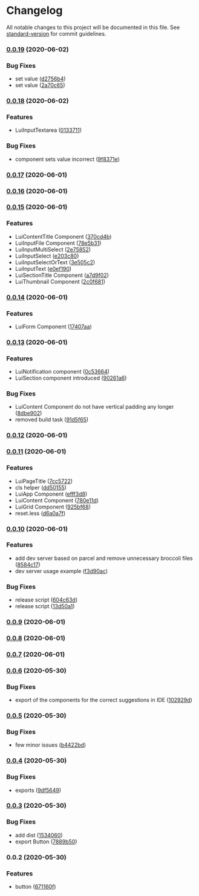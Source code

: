 # Changelog

All notable changes to this project will be documented in this file. See [standard-version](https://github.com/conventional-changelog/standard-version) for commit guidelines.

### [0.0.19](https://github.com/ctdlspace/ctdlui/compare/v0.0.18...v0.0.19) (2020-06-02)


### Bug Fixes

* set value ([d2756b4](https://github.com/ctdlspace/ctdlui/commit/d2756b4b18c8a0a3ee1b34ee74b06bcfe58852f7))
* set value ([2a70c65](https://github.com/ctdlspace/ctdlui/commit/2a70c65c9053895b329e66443e739774d27d69d3))

### [0.0.18](https://github.com/ctdlspace/ctdlui/compare/v0.0.17...v0.0.18) (2020-06-02)


### Features

* LuiInputTextarea ([0133711](https://github.com/ctdlspace/ctdlui/commit/01337117c76e78ece66e14d6807e9271dd42e5d4))


### Bug Fixes

* component sets value incorrect ([9f8371e](https://github.com/ctdlspace/ctdlui/commit/9f8371e36bb05186d122463792eedb188e896618))

### [0.0.17](https://github.com/ctdlspace/ctdlui/compare/v0.0.16...v0.0.17) (2020-06-01)

### [0.0.16](https://github.com/ctdlspace/ctdlui/compare/v0.0.15...v0.0.16) (2020-06-01)

### [0.0.15](https://github.com/ctdlspace/ctdlui/compare/v0.0.14...v0.0.15) (2020-06-01)


### Features

* LuiContentTitle Component ([370cd4b](https://github.com/ctdlspace/ctdlui/commit/370cd4b1df52d97a3bab3bd53c77abed01b86d93))
* LuiInputFile Component ([78e5b31](https://github.com/ctdlspace/ctdlui/commit/78e5b31228547a195ef2085afd3a2849d0a82ed5))
* LuiInputMultiSelect ([2e75852](https://github.com/ctdlspace/ctdlui/commit/2e758525e50914d4839afb32368474a3549aeb68))
* LuiInputSelect ([e203c80](https://github.com/ctdlspace/ctdlui/commit/e203c800845f90139f7e2797115935bc97de81a5))
* LuiInputSelectOrText ([3e505c2](https://github.com/ctdlspace/ctdlui/commit/3e505c2697b775ff7ddc6a3de401868a931b1f40))
* LuiInputText ([e0ef190](https://github.com/ctdlspace/ctdlui/commit/e0ef1909280160531090fe8d81f9409c7e255c05))
* LuiSectionTitle Component ([a7d9f02](https://github.com/ctdlspace/ctdlui/commit/a7d9f029c6d2e26aca5f3d9f41c8075f22fc2f91))
* LuiThumbnail Component ([2c0f681](https://github.com/ctdlspace/ctdlui/commit/2c0f681cade717c140409bc3aec284455b393e06))

### [0.0.14](https://github.com/ctdlspace/ctdlui/compare/v0.0.13...v0.0.14) (2020-06-01)


### Features

* LuiForm Component ([17407aa](https://github.com/ctdlspace/ctdlui/commit/17407aaa915987fa8b29cd870206e3d299b186e0))

### [0.0.13](https://github.com/ctdlspace/ctdlui/compare/v0.0.12...v0.0.13) (2020-06-01)


### Features

* LuiNotification component ([0c53664](https://github.com/ctdlspace/ctdlui/commit/0c5366448be1d1a6175208096faae771f281367f))
* LuiSection component introduced ([90261a6](https://github.com/ctdlspace/ctdlui/commit/90261a64ed16133e4d88927817eb6ba0fac25486))


### Bug Fixes

* LuiContent Component do not have vertical padding any longer ([8dbe902](https://github.com/ctdlspace/ctdlui/commit/8dbe902465d8785fa4d810bbaa64ef00dcc2ce4e))
* removed build task ([91d5f65](https://github.com/ctdlspace/ctdlui/commit/91d5f657340596ed2aa46c547d615cefb3ae69cc))

### [0.0.12](https://github.com/ctdlspace/ctdlui/compare/v0.0.11...v0.0.12) (2020-06-01)

### [0.0.11](https://github.com/ctdlspace/ctdlui/compare/v0.0.10...v0.0.11) (2020-06-01)


### Features

*  LuiPageTitle ([7cc5722](https://github.com/ctdlspace/ctdlui/commit/7cc57227eb5e1f59d2972136b5ebe43cfdae7f74))
* cls helper ([dd50155](https://github.com/ctdlspace/ctdlui/commit/dd50155f8c0c400e6eacb7b491a3a3f2100b47c2))
* LuiApp Component ([efff3d8](https://github.com/ctdlspace/ctdlui/commit/efff3d84bd4db49e0c796e2c48abea71d33f69c8))
* LuiContent Component ([780e11d](https://github.com/ctdlspace/ctdlui/commit/780e11dca0feed8ef01de3a9461164aff4abca3c))
* LuiGrid Component ([925bf68](https://github.com/ctdlspace/ctdlui/commit/925bf68b80bd9a21012745ec8086f29f13a2f136))
* reset.less ([d6a0a7f](https://github.com/ctdlspace/ctdlui/commit/d6a0a7f17d328de70e20681ddc6925e5a0c21701))

### [0.0.10](https://github.com/ctdlspace/ctdlui/compare/v0.0.9...v0.0.10) (2020-06-01)


### Features

* add dev server based on parcel and remove unnecessary broccoli files ([8584c17](https://github.com/ctdlspace/ctdlui/commit/8584c174e4a187e862d4c0ab21e0de0308c309ca))
* dev server usage example ([f3d90ac](https://github.com/ctdlspace/ctdlui/commit/f3d90acda414e1cc66b20265cf88da54e9516f73))


### Bug Fixes

* release script ([604c63d](https://github.com/ctdlspace/ctdlui/commit/604c63dc7be4407d3bf0926d9fd3a33d204caf85))
* release script ([13d50a1](https://github.com/ctdlspace/ctdlui/commit/13d50a1f5e99e5fbff4c7533cce71354dbe30986))

### [0.0.9](https://github.com/ctdlspace/ctdlui/compare/v0.0.8...v0.0.9) (2020-06-01)

### [0.0.8](https://github.com/ctdlspace/ctdlui/compare/v0.0.7...v0.0.8) (2020-06-01)

### [0.0.7](https://github.com/ctdlspace/ctdlui/compare/v0.0.6...v0.0.7) (2020-06-01)

### [0.0.6](https://github.com/ctdlspace/ctdlui/compare/v0.0.5...v0.0.6) (2020-05-30)


### Bug Fixes

* export of the components for the correct suggestions in IDE ([102929d](https://github.com/ctdlspace/ctdlui/commit/102929d0c264cd75c98313f21291912edc673d23))

### [0.0.5](https://github.com/ctdlspace/ctdlui/compare/v0.0.4...v0.0.5) (2020-05-30)


### Bug Fixes

* few minor issues ([b4422bd](https://github.com/ctdlspace/ctdlui/commit/b4422bd5adf83cec4e7180cff11f29835f845df5))

### [0.0.4](https://github.com/ctdlspace/ctdlui/compare/v0.0.3...v0.0.4) (2020-05-30)


### Bug Fixes

* exports ([9df5649](https://github.com/ctdlspace/ctdlui/commit/9df564901c23a2aa76ea1baaf3d70ee94d553430))

### [0.0.3](https://github.com/ctdlspace/ctdlui/compare/v0.0.2...v0.0.3) (2020-05-30)


### Bug Fixes

* add dist ([1534060](https://github.com/ctdlspace/ctdlui/commit/15340602b422f1dd023dd3abcac9251b74fc1838))
* export Button ([7889b50](https://github.com/ctdlspace/ctdlui/commit/7889b50897e1c46838f76a88e0db3c7434d59fed))

### 0.0.2 (2020-05-30)


### Features

* button ([671160f](https://github.com/ctdlspace/ctdlui/commit/671160f2c61d9b7e70358d5caffce41239a7cf54))
